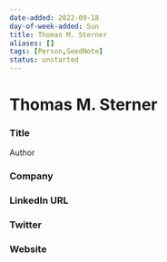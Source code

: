 ```yaml
---
date-added: 2022-09-18
day-of-week-added: Sun
title: Thomas M. Sterner
aliases: []
tags: [Person,SeedNote]
status: unstarted
---
```


# Thomas M. Sterner

### Title
Author

### Company


### LinkedIn URL


### Twitter


### Website






